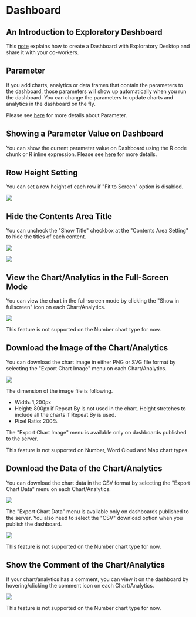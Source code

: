 # Dashboard 

## An Introduction to Exploratory Dashboard

This [note](https://exploratory.io/note/2ac8ae888097/0937480844541865) explains how to create a Dashboard with Exploratory Desktop and share it with your co-workers.


## Parameter

If you add charts, analytics or data frames that contain the parameters to the dashboard, those parameters will show up automatically when you run the dashboard. You can change the parameters to update charts and analytics in the dashboard on the fly. 

Please see [here](../parameter/parameter.md) for more details about Parameter.



## Showing a Parameter Value on Dashboard

You can show the current parameter value on Dashboard using the R code chunk or R inline expression. Please see [here](../parameter/parameter.md#showing-the-parameter-value-on-note-dashboard) for more details.



## Row Height Setting 

You can set a row height of each row if "Fit to Screen" option is disabled. 

![](images/rowheight.png)


## Hide the Contents Area Title

You can uncheck the "Show Title" checkbox at the "Contents Area Setting" to hide the titles of each content.


![](images/panel-header2.png)

![](images/panel-header1.png)




## View the Chart/Analytics in the Full-Screen Mode

You can view the chart in the full-screen mode by clicking the "Show in fullscreen" icon on each Chart/Analytics. 

![](images/dashboard-view-fullscreen.png)

This feature is not supported on the Number chart type for now.

## Download the Image of the Chart/Analytics

You can download the chart image in either PNG or SVG file format by selecting the "Export Chart Image" menu on each Chart/Analytics. 

![](images/dashboard-download-image.png)

The dimension of the image file is following. 

* Width: 1,200px
* Height: 800px if Repeat By is not used in the chart. Height stretches to include all the charts if Repeat By is used.
* Pixel Ratio: 200%


The "Export Chart Image" menu is available only on dashboards published to the server. 

This feature is not supported on Number, Word Cloud and Map chart types. 


## Download the Data of the Chart/Analytics

You can download the chart data in the CSV format by selecting the "Export Chart Data" menu on each Chart/Analytics. 

![](images/dashboard-download-data2.png)

The "Export Chart Data" menu is available only on dashboards published to the server. You also need to select the "CSV" download option when you publish the dashboard. 

![](images/dashboard-download-data1.png)


This feature is not supported on the Number chart type for now.


## Show the Comment of the Chart/Analytics

If your chart/analytics has a comment, you can view it on the dashboard by hovering/clicking the comment icon on each Chart/Analytics. 

![](images/dashboard-chart-comment.png)


This feature is not supported on the Number chart type for now.